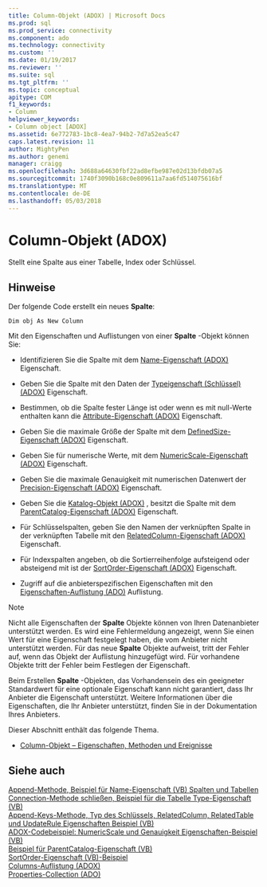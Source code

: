 ```yaml
---
title: Column-Objekt (ADOX) | Microsoft Docs
ms.prod: sql
ms.prod_service: connectivity
ms.component: ado
ms.technology: connectivity
ms.custom: ''
ms.date: 01/19/2017
ms.reviewer: ''
ms.suite: sql
ms.tgt_pltfrm: ''
ms.topic: conceptual
apitype: COM
f1_keywords:
- Column
helpviewer_keywords:
- Column object [ADOX]
ms.assetid: 6e772783-1bc8-4ea7-94b2-7d7a52ea5c47
caps.latest.revision: 11
author: MightyPen
ms.author: genemi
manager: craigg
ms.openlocfilehash: 3d688a64630fbf22ad8efbe987e02d13bfdb07a5
ms.sourcegitcommit: 1740f3090b168c0e809611a7aa6fd514075616bf
ms.translationtype: MT
ms.contentlocale: de-DE
ms.lasthandoff: 05/03/2018
---
```

# <a name="column-object-adox"></a>Column-Objekt (ADOX)
Stellt eine Spalte aus einer Tabelle, Index oder Schlüssel.  
  
## <a name="remarks"></a>Hinweise  
 Der folgende Code erstellt ein neues **Spalte**:  
  
 `Dim obj As New Column`  
  
 Mit den Eigenschaften und Auflistungen von einer **Spalte** -Objekt können Sie:  
  
-   Identifizieren Sie die Spalte mit dem [Name-Eigenschaft (ADOX)](../../../ado/reference/adox-api/name-property-adox.md) Eigenschaft.  
  
-   Geben Sie die Spalte mit den Daten der [Typeigenschaft (Schlüssel) (ADOX)](../../../ado/reference/adox-api/type-property-key-adox.md) Eigenschaft.  
  
-   Bestimmen, ob die Spalte fester Länge ist oder wenn es mit null-Werte enthalten kann die [Attribute-Eigenschaft (ADOX)](../../../ado/reference/adox-api/attributes-property-adox.md) Eigenschaft.  
  
-   Geben Sie die maximale Größe der Spalte mit dem [DefinedSize-Eigenschaft (ADOX)](../../../ado/reference/adox-api/definedsize-property-adox.md) Eigenschaft.  
  
-   Geben Sie für numerische Werte, mit dem [NumericScale-Eigenschaft (ADOX)](../../../ado/reference/adox-api/numericscale-property-adox.md) Eigenschaft.  
  
-   Geben Sie die maximale Genauigkeit mit numerischen Datenwert der [Precision-Eigenschaft (ADOX)](../../../ado/reference/adox-api/precision-property-adox.md) Eigenschaft.  
  
-   Geben Sie die [Katalog-Objekt (ADOX)](../../../ado/reference/adox-api/catalog-object-adox.md) , besitzt die Spalte mit dem [ParentCatalog-Eigenschaft (ADOX)](../../../ado/reference/adox-api/parentcatalog-property-adox.md) Eigenschaft.  
  
-   Für Schlüsselspalten, geben Sie den Namen der verknüpften Spalte in der verknüpften Tabelle mit den [RelatedColumn-Eigenschaft (ADOX)](../../../ado/reference/adox-api/relatedcolumn-property-adox.md) Eigenschaft.  
  
-   Für Indexspalten angeben, ob die Sortierreihenfolge aufsteigend oder absteigend mit ist der [SortOrder-Eigenschaft (ADOX)](../../../ado/reference/adox-api/sortorder-property-adox.md) Eigenschaft.  
  
-   Zugriff auf die anbieterspezifischen Eigenschaften mit den [Eigenschaften-Auflistung (ADO)](../../../ado/reference/ado-api/properties-collection-ado.md) Auflistung.  
  
> [!NOTE]
>  Nicht alle Eigenschaften der **Spalte** Objekte können von Ihren Datenanbieter unterstützt werden. Es wird eine Fehlermeldung angezeigt, wenn Sie einen Wert für eine Eigenschaft festgelegt haben, die vom Anbieter nicht unterstützt werden. Für das neue **Spalte** Objekte aufweist, tritt der Fehler auf, wenn das Objekt der Auflistung hinzugefügt wird. Für vorhandene Objekte tritt der Fehler beim Festlegen der Eigenschaft.  
>   
>  Beim Erstellen **Spalte** -Objekten, das Vorhandensein des ein geeigneter Standardwert für eine optionale Eigenschaft kann nicht garantiert, dass Ihr Anbieter die Eigenschaft unterstützt. Weitere Informationen über die Eigenschaften, die Ihr Anbieter unterstützt, finden Sie in der Dokumentation Ihres Anbieters.  
  
 Dieser Abschnitt enthält das folgende Thema.  
  
-   [Column-Objekt – Eigenschaften, Methoden und Ereignisse](../../../ado/reference/adox-api/column-object-properties-methods-and-events.md)  
  
## <a name="see-also"></a>Siehe auch  
 [Append-Methode, Beispiel für Name-Eigenschaft (VB) Spalten und Tabellen](../../../ado/reference/adox-api/columns-and-tables-append-methods-name-property-example-vb.md)   
 [Connection-Methode schließen, Beispiel für die Tabelle Type-Eigenschaft (VB)](../../../ado/reference/adox-api/connection-close-method-table-type-property-example-vb.md)   
 [Append-Keys-Methode, Typ des Schlüssels, RelatedColumn, RelatedTable und UpdateRule Eigenschaften Beispiel (VB)](../../../ado/reference/adox-api/keys-append-method-key-type-relatedcolumn-relatedtable-example-vb.md)   
 [ADOX-Codebeispiel: NumericScale und Genauigkeit Eigenschaften-Beispiel (VB)](../../../ado/reference/adox-api/adox-code-example-numericscale-and-precision-properties-example-vb.md)   
 [Beispiel für ParentCatalog-Eigenschaft (VB)](../../../ado/reference/adox-api/parentcatalog-property-example-vb.md)   
 [SortOrder-Eigenschaft (VB)-Beispiel](../../../ado/reference/adox-api/sortorder-property-example-vb.md)   
 [Columns-Auflistung (ADOX)](../../../ado/reference/adox-api/columns-collection-adox.md)   
 [Properties-Collection (ADO)](../../../ado/reference/ado-api/properties-collection-ado.md)
